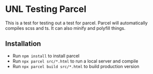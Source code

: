 # UNL Testing Parcel

This is a test for testing out a test for parcel.
Parcel will automatically compiles scss and ts.
It can also minify and polyfill things. 

## Installation

- Run `npm install` to install parcel
- Run `npx parcel src/*.html` to run a local server and compile
- Run `npx parcel build src/*.html` to build production version